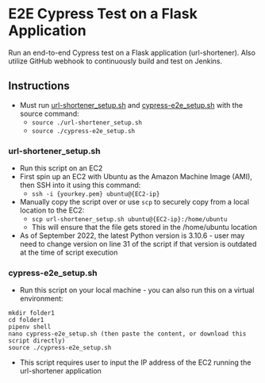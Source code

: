 # E2E Cypress Test on a Flask Application
Run an end-to-end Cypress test on a Flask application (url-shortener). Also utilize GitHub webhook to continuously build and test on Jenkins.

## Instructions
- Must run [url-shortener_setup.sh](https://github.com/cadenhong/kl_wk10_e2e_flask_urlshortener/blob/main/url-shortener_setup.sh) and [cypress-e2e_setup.sh](https://github.com/cadenhong/kl_wk10_e2e_flask_urlshortener/blob/main/cypress-e2e_setup.sh) with the source command:
  - `source ./url-shortener_setup.sh`
  - `source ./cypress-e2e_setup.sh`

### url-shortener_setup.sh
- Run this script on an EC2
- First spin up an EC2 with Ubuntu as the Amazon Machine Image (AMI), then SSH into it using this command:
  - `ssh -i {yourkey.pem} ubuntu@{EC2-ip}`
- Manually copy the script over or use `scp` to securely copy from a local location to the EC2:
  - `scp url-shortener_setup.sh ubuntu@{EC2-ip}:/home/ubuntu`
  - This will ensure that the file gets stored in the /home/ubuntu location
- As of September 2022, the latest Python version is 3.10.6 - user may need to change version on line 31 of the script if that version is outdated at the time of script execution

### cypress-e2e_setup.sh
- Run this script on your local machine - you can also run this on a virtual environment:
```
mkdir folder1
cd folder1
pipenv shell
nano cypress-e2e_setup.sh (then paste the content, or download this script directly)
source ./cypress-e2e_setup.sh
```
- This script requires user to input the IP address of the EC2 running the url-shortener application
